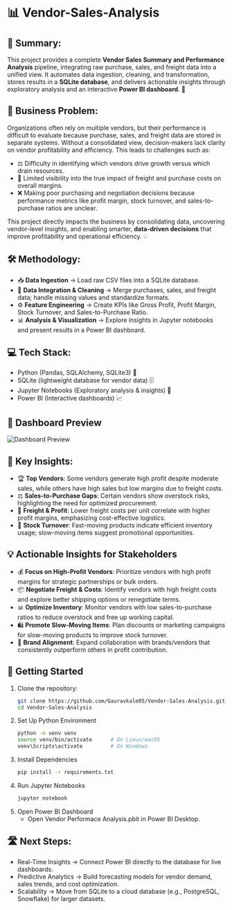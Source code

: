 # 📊 Vendor-Sales-Analysis

## 📝 Summary:
This project provides a complete **Vendor Sales Summary and Performance Analysis** pipeline, integrating raw purchase, sales, and freight data into a unified view. It automates data ingestion, cleaning, and transformation, stores results in a **SQLite database**, and delivers actionable insights through exploratory analysis and an interactive **Power BI dashboard**. 🚀

## 🏢 Business Problem:
Organizations often rely on multiple vendors, but their performance is difficult to evaluate because purchase, sales, and freight data are stored in separate systems. Without a consolidated view, decision-makers lack clarity on vendor profitability and efficiency. This leads to challenges such as:  

* ⚖️ Difficulty in identifying which vendors drive growth versus which drain resources.  
* 👀 Limited visibility into the true impact of freight and purchase costs on overall margins.  
* ❌ Making poor purchasing and negotiation decisions because performance metrics like profit margin, stock turnover, and sales-to-purchase ratios are unclear.  

This project directly impacts the business by consolidating data, uncovering vendor-level insights, and enabling smarter, **data-driven decisions** that improve profitability and operational efficiency. 💡

## 🛠️ Methodology:
* 📥 **Data Ingestion** → Load raw CSV files into a SQLite database.  
* 🔗 **Data Integration & Cleaning** → Merge purchases, sales, and freight data; handle missing values and standardize formats.  
* ⚙️ **Feature Engineering** → Create KPIs like Gross Profit, Profit Margin, Stock Turnover, and Sales-to-Purchase Ratio.  
* 📊 **Analysis & Visualization** → Explore insights in Jupyter notebooks and present results in a Power BI dashboard.  

## 💻 Tech Stack:
* Python (Pandas, SQLAlchemy, SQLite3) 🐍  
* SQLite (lightweight database for vendor data) 🗄️  
* Jupyter Notebooks (Exploratory analysis & insights) 📓  
* Power BI (Interactive dashboards) 📈  

## 📸 Dashboard Preview
![Dashboard Preview](https://github.com/Gauravkale05/Vendor-Sales-Analysis/blob/main/SnapShot%20of%20the%20Dashboard.png)

## 🔑 Key Insights:
* 🏆 **Top Vendors**: Some vendors generate high profit despite moderate sales, while others have high sales but low margins due to freight costs.  
* ⚖️ **Sales-to-Purchase Gaps**: Certain vendors show overstock risks, highlighting the need for optimized procurement.  
* 🚚 **Freight & Profit**: Lower freight costs per unit correlate with higher profit margins, emphasizing cost-effective logistics.  
* 🔄 **Stock Turnover**: Fast-moving products indicate efficient inventory usage; slow-moving items suggest promotional opportunities.  

## 💡 Actionable Insights for Stakeholders
- 💰 **Focus on High-Profit Vendors**: Prioritize vendors with high profit margins for strategic partnerships or bulk orders.  
- 📦 **Negotiate Freight & Costs**: Identify vendors with high freight costs and explore better shipping options or renegotiate terms.  
- 📊 **Optimize Inventory**: Monitor vendors with low sales-to-purchase ratios to reduce overstock and free up working capital.  
- 🛍️ **Promote Slow-Moving Items**: Plan discounts or marketing campaigns for slow-moving products to improve stock turnover.  
- 🤝 **Brand Alignment**: Expand collaboration with brands/vendors that consistently outperform others in profit contribution.  

## 🚀 Getting Started
1. Clone the repository:
   ```bash
   git clone https://github.com/Gauravkale05/Vendor-Sales-Analysis.git
   cd Vendor-Sales-Analysis
2. Set Up Python Environment
   ```bash
   python -m venv venv
   source venv/bin/activate      # On Linux/macOS
   venv\Scripts\activate         # On Windows
3. Install Dependencies
   ```bash
   pip install -r requirements.txt
4. Run Jupyter Notebooks
   ```bash
   jupyter notebook
5. Open Power BI Dashboard
   * Open Vendor Performace Analysis.pbit in Power BI Desktop.
## 🛣️ Next Steps:
* Real-Time Insights → Connect Power BI directly to the database for live dashboards.
* Predictive Analytics → Build forecasting models for vendor demand, sales trends, and cost optimization.
* Scalability → Move from SQLite to a cloud database (e.g., PostgreSQL, Snowflake) for larger datasets.
